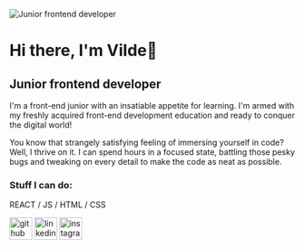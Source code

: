 ![Junior frontend developer](https://media.licdn.com/dms/image/C4D16AQFyedqYcIRqtg/profile-displaybackgroundimage-shrink_200_800/0/1646322764564?e=2147483647&v=beta&t=n62tbh4VVwur95QeAmpnYBM1zTlGqyexn7WAxdL-y0E)

# Hi there, I'm Vilde🫶
## Junior frontend developer

I'm a front-end junior with an insatiable appetite for learning. I'm armed with my freshly acquired front-end development education and ready to conquer the digital world!

You know that strangely satisfying feeling of immersing yourself in code? Well, I thrive on it. I can spend hours in a focused state, battling those pesky bugs and tweaking on every detail to make the code as neat as possible.


### Stuff I can do:
REACT / JS / HTML / CSS



[<img src='https://cdn.jsdelivr.net/npm/simple-icons@3.0.1/icons/github.svg' alt='github' height='40'>](https://github.com/vildehalvorsen)  [<img src='https://cdn.jsdelivr.net/npm/simple-icons@3.0.1/icons/linkedin.svg' alt='linkedin' height='40'>](https://www.linkedin.com/in/vildehalvorsen/)  [<img src='https://cdn.jsdelivr.net/npm/simple-icons@3.0.1/icons/instagram.svg' alt='instagram' height='40'>](https://www.instagram.com/vildehalvorsen/)  

